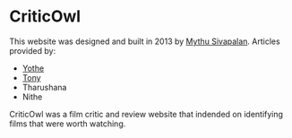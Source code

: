 # CriticOwl

This website was designed and built in 2013 by [Mythu Sivapalan](https://www.linkedin.com/in/mythusiva/).
Articles provided by:
* [Yothe](https://www.linkedin.com/in/yothesan-yogathas-38523093/)
* [Tony](https://www.linkedin.com/in/tonyhongyaulo/)
* Tharushana
* Nithe

CriticOwl was a film critic and review website that indended on identifying films that were worth watching.

